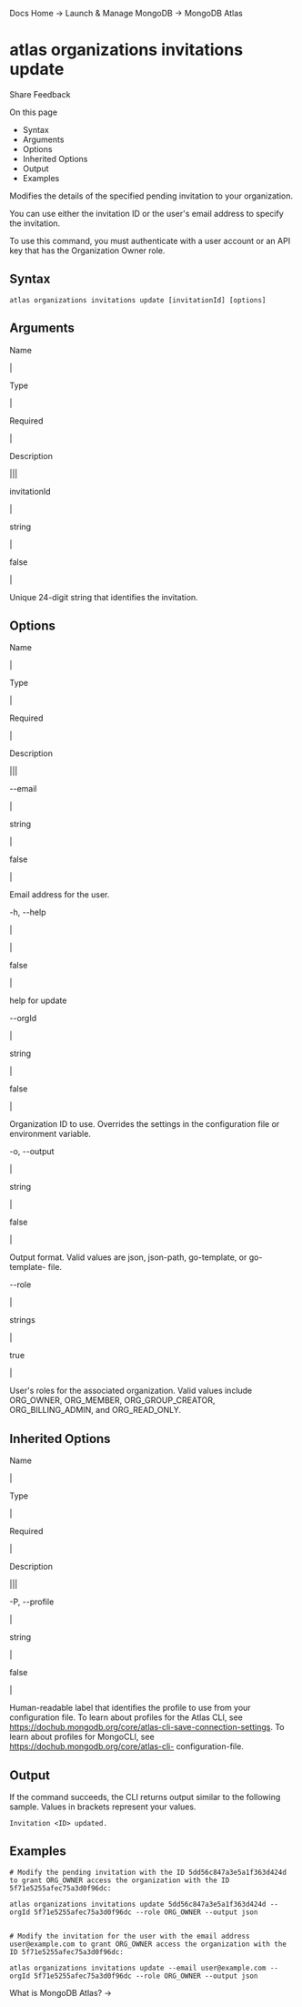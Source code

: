 Docs Home → Launch & Manage MongoDB → MongoDB Atlas

# atlas organizations invitations update

Share Feedback

On this page

  * Syntax
  * Arguments
  * Options
  * Inherited Options
  * Output
  * Examples

Modifies the details of the specified pending invitation to your organization.

You can use either the invitation ID or the user's email address to specify
the invitation.

To use this command, you must authenticate with a user account or an API key
that has the Organization Owner role.

## Syntax

    
    
    atlas organizations invitations update [invitationId] [options]  
      
  
## Arguments

Name

|

Type

|

Required

|

Description  
  
|||  
  
invitationId

|

string

|

false

|

Unique 24-digit string that identifies the invitation.  
  
## Options

Name

|

Type

|

Required

|

Description  
  
|||  
  
\--email

|

string

|

false

|

Email address for the user.  
  
-h, --help

|

|

false

|

help for update  
  
\--orgId

|

string

|

false

|

Organization ID to use. Overrides the settings in the configuration file or
environment variable.  
  
-o, --output

|

string

|

false

|

Output format. Valid values are json, json-path, go-template, or go-template-
file.  
  
\--role

|

strings

|

true

|

User's roles for the associated organization. Valid values include ORG_OWNER,
ORG_MEMBER, ORG_GROUP_CREATOR, ORG_BILLING_ADMIN, and ORG_READ_ONLY.  
  
## Inherited Options

Name

|

Type

|

Required

|

Description  
  
|||  
  
-P, --profile

|

string

|

false

|

Human-readable label that identifies the profile to use from your
configuration file. To learn about profiles for the Atlas CLI, see
https://dochub.mongodb.org/core/atlas-cli-save-connection-settings. To learn
about profiles for MongoCLI, see https://dochub.mongodb.org/core/atlas-cli-
configuration-file.  
  
## Output

If the command succeeds, the CLI returns output similar to the following
sample. Values in brackets represent your values.

    
    
    Invitation <ID> updated.  
      
  
## Examples

    
    
    # Modify the pending invitation with the ID 5dd56c847a3e5a1f363d424d to grant ORG_OWNER access the organization with the ID 5f71e5255afec75a3d0f96dc:  
      
    atlas organizations invitations update 5dd56c847a3e5a1f363d424d --orgId 5f71e5255afec75a3d0f96dc --role ORG_OWNER --output json  
      
    
    # Modify the invitation for the user with the email address user@example.com to grant ORG_OWNER access the organization with the ID 5f71e5255afec75a3d0f96dc:  
      
    atlas organizations invitations update --email user@example.com --orgId 5f71e5255afec75a3d0f96dc --role ORG_OWNER --output json  
  
What is MongoDB Atlas? →

